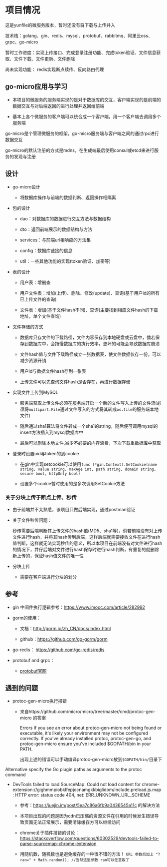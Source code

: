 # 项目情况

这是yunfile的微服务版本，暂时还没有将下载与上传并入

技术栈：golang、gin、redis、mysql、protobuf、rabbitmq、阿里云oss、grpc、go-micro

暂时工作进度：实现上传接口、完成登录注册功能、完成token验证、文件信息获取、文件下载、文件更新、文件删除

尚未实现功能： redis实现断点续传、反向路由代理

## go-micro应用与学习

- 本项目的微服务的服务端实现的是对于数据库的交互，客户端实现的是前端的数据交互与对后端返回的进行处理并返回给前端

- 基本上各个微服务的客户端可以统合成一个客户端，用一个客户端去调用多个服务端

go-micro是个管理微服务的框架，go-micro服务端与客户端之间的通过rpc进行数据交互

go-micro的默认注册的方式是mdns，在生成端最后使用consul或etcd来进行服务的发现与注册

## 设计

- go-micro设计

  - 将数据库操作与前端的数据判断、返回操作相隔离

- 包的设计

  - dao：对数据库的数据进行交互方法与数据结构

  - dto：返回前端展示的数据结构与方法

  - services：与前端url相响应的方法集

  - config：数据库链接的信息

  - util：一些其他功能的实现(token验证、加密等)

- 表的设计

  - 用户表：增删查

  - 用户文件表：增加(上传)、删除、修改(update)、查询(基于用户id的所有已上传文件的查询)

  - 文件表：增加(基于文件hash不同)、查询(主要找到相应文件hash的下载地址，单个文件查询)

- 文件存储的方式

  - 数据库只存文件的下载路径，文件内容保存到本地硬盘或云盘中，倘若保存到数据库中，会拖慢数据库的执行效率，更坏的可能会导致数据库崩溃

  - 文件hash值与文件下载路径成立一张数据表，使文件数据仅存一份，可以减少资源开销

  - 用户id与数据文件hash存到一张表

  - 上传文件可以先查询文件hash是否存在，再进行数据存储

- 实现文件上传到MySQL

  - 服务端获取上传文件必须在服务端开启一个新的文件写入上传的文件流(必须将`multipart.File`通过文件写入的方式将其转成`os.file`的服务端本地文件)

  - 随后通过sha1算法将文件转成一个sha1的string，随后便可调用mysql的insert方法插入到mysql数据库中

  - 最后可以删除本地文件,减少不必要的内存浪费，下次下载重数据库中获取

- 登录时设置uid与token的到cookie 

  - 在gin中实现setcookie可以使用`func (*gin.Context).SetCookie(name string, value string, maxAge int, path string, domain string, secure bool, httpOnly bool)`

  - 设置多个cookie暂时使用的是多次调用SetCookie方法

### 关于分块上传于断点上传、秒传

- 由于前端并不太熟悉，该项目只做后端实现，通过postman验证

- 关于文件秒传问题：

  秒传需要后端判断其上传文件的hash值(MD5、sha1等)，倘若前端没有对上传文件进行hash，并将其hash传到后端，这样后端就需要接收文件在进行hash值判断，这样就无法实现秒传的意义，所以本项目在前端没有对文件进行hash的情况下，井仔后端对文件进行hash保存时进行hash判断，有重复的就删除新上传的，保证hash值文件的唯一性

- 分块上传

  - 需要在客户端进行分块的划分

## 参考

- gin 中间件执行逻辑参考：https://www.imooc.com/article/282992

- gorm的使用：
  
  - 文档：http://gorm.io/zh_CN/docs/index.html

  - github：https://github.com/go-gorm/gorm

- go-redis： https://github.com/go-redis/redis

- protobuf and grpc：

  - [protobuf官网](https://developers.google.com/protocol-buffers)

## 遇到的问题

- protoc-gen-micro执行报错

  - 来自https://github.com/micro/micro/tree/master/cmd/protoc-gen-micro 的答案

    Errors
    If you see an error about protoc-gen-micro not being found or executable, it's likely your environment may not be configured correctly. If you've already installed protoc, protoc-gen-go, and protoc-gen-micro ensure you've included $GOPATH/bin in your PATH.

    出现上述的错误可以手动编译protoc-gen-micro放到`$GOPATH/bin/`目录下

Alternative specify the Go plugin paths as arguments to the protoc command

- DevTools failed to load SourceMap: Could not load content for chrome-extension://gighmmpiobklfepjocnamgkkbiglidom/include.preload.js.map: HTTP error: status code 404, net::ERR_UNKNOWN_URL_SCHEME

  - 参考：https://juejin.im/post/5ea7c86a6fb9a0436545a11c 的解决方法

  - 本项目出现的问题是因为cdn已压缩的资源文件在引用的时候发生错误导致页面无法正常展示，需要清除缓存方可以继续访问

  - chrome关于插件报错的讨论：https://stackoverflow.com/questions/60302529/devtools-failed-to-parse-sourcemap-chrome-extension

  - 用随机数，随机数也是避免缓存的一种很不错的方法！   `URL 参数后加上 "?ran=" + Math.random(); //当然这里参数 ran可以任意取了`
